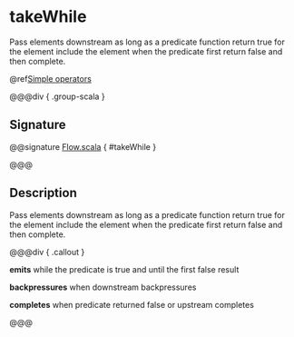 # takeWhile

Pass elements downstream as long as a predicate function return true for the element include the element when the predicate first return false and then complete.

@ref[Simple operators](../index.md#simple-operators)

@@@div { .group-scala }

## Signature

@@signature [Flow.scala]($akka$/akka-stream/src/main/scala/akka/stream/scaladsl/Flow.scala) { #takeWhile }

@@@

## Description

Pass elements downstream as long as a predicate function return true for the element include the element
when the predicate first return false and then complete.


@@@div { .callout }

**emits** while the predicate is true and until the first false result

**backpressures** when downstream backpressures

**completes** when predicate returned false or upstream completes

@@@

